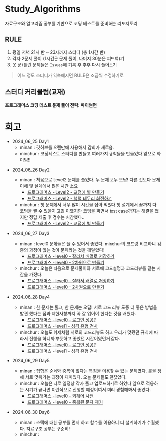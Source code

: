 # Study_Algorithms
자료구조와 알고리즘 공부를 기반으로 코딩 테스트를 준비하는 리포지토리

## RULE
1. 평일 저녁 21시 반 ~ 23시까지 스터디 (총 1시간 반)
2. 각자 2문제 풀이 (1시간은 문제 풀이, 나머지 30분은 피드백)기
3. 못 푼/틀린 문제들은 `Issues`에 기록 후 추후 다시 풀어보기
> 어느 정도 스터디가 익숙해지면 RULE은 조금씩 수정하기로

## 스터디 커리큘럼(교재)
**프로그래머스 코딩 테스트 문제 풀이 전략: 파이썬편**

# 회고
- 2024_06_25 Day1
    - minan : 깃허브를 오랜만에 사용해서 감회가 새로움. 
    - minchur : 코딩테스트 스터디를 만들고 여러가지 규칙들을 만들었다 앞으로 화이팅!!

* 2024_06_26 Day2
    * minan : 처음으로 Level2 문제를 풀었다. 두 문제 모두 오답! 다른 것보다 문제 이해 및 설계에서 많은 시간 소요
        * [프로그래머스 - Level2 - 교점에 별 만들기](https://github.com/Hwannni/Study_Algorithms/blob/main/Programmers/%ED%94%84%EB%A1%9C%EA%B7%B8%EB%9E%98%EB%A8%B8%EC%8A%A4%20%EC%BD%94%EB%94%A9%20%ED%85%8C%EC%8A%A4%ED%8A%B8%20%EB%AC%B8%EC%A0%9C%20%ED%92%80%EC%9D%B4%20%EC%A0%84%EB%9E%B5%20%3A%20%ED%8C%8C%EC%9D%B4%EC%8D%AC%ED%8E%B8/%EB%B0%B0%EC%97%B4_minan_level2_%EA%B5%90%EC%A0%90%EC%97%90%EB%B3%84%EB%A7%8C%EB%93%A4%EA%B8%B0.py)
        * [프로그래머스 - Level2 - 행렬 테두리 회전하기](https://github.com/Hwannni/Study_Algorithms/blob/main/Programmers/%ED%94%84%EB%A1%9C%EA%B7%B8%EB%9E%98%EB%A8%B8%EC%8A%A4%20%EC%BD%94%EB%94%A9%20%ED%85%8C%EC%8A%A4%ED%8A%B8%20%EB%AC%B8%EC%A0%9C%20%ED%92%80%EC%9D%B4%20%EC%A0%84%EB%9E%B5%20%3A%20%ED%8C%8C%EC%9D%B4%EC%8D%AC%ED%8E%B8/%EB%B0%B0%EC%97%B4_minan_level2_%ED%96%89%EB%A0%AC%ED%85%8C%EB%91%90%EB%A6%AC%ED%9A%8C%EC%A0%84%ED%95%98%EA%B8%B0.py)
    * minchur : 첫 문제에서 너무 많이 시간을 잡아 먹었다 첫 설계에서 끝까지 다 코딩을 짤 수 있을지 고민 이였지만 코딩을 짜면서 test case까지는 해결을 했지만 정답 제출 후 점수는 처참했다..
        * [프로그래머스 - Level2 - 교점에 별 만들기](https://github.com/jiminchur/Study_Algorithms/blob/minchur/Programmers/%ED%94%84%EB%A1%9C%EA%B7%B8%EB%9E%98%EB%A8%B8%EC%8A%A4%20%EC%BD%94%EB%94%A9%20%ED%85%8C%EC%8A%A4%ED%8A%B8%20%EB%AC%B8%EC%A0%9C%20%ED%92%80%EC%9D%B4%20%EC%A0%84%EB%9E%B5%20%3A%20%ED%8C%8C%EC%9D%B4%EC%8D%AC%ED%8E%B8/%EB%B0%B0%EC%97%B4_minchur_level2_%EA%B5%90%EC%A0%90%EC%97%90%EB%B3%84%EB%A7%8C%EB%93%A4%EA%B8%B0.py)

* 2024_06_27 Day3
    * minan : level0 문제들은 풀 수 있어서 좋았다. minchur의 코드랑 비교하니 검증의 과정이 없는 것이 문제라는 것을 깨달았다!
        * [프로그래머스 - level0 - 잘라서 배열로 저장하기](https://github.com/Hwannni/Study_Algorithms/blob/main/Programmers/%ED%94%84%EB%A1%9C%EA%B7%B8%EB%9E%98%EB%A8%B8%EC%8A%A4%20%EC%BD%94%EB%94%A9%20%ED%85%8C%EC%8A%A4%ED%8A%B8%20%EB%AC%B8%EC%A0%9C%20%ED%92%80%EC%9D%B4%20%EC%A0%84%EB%9E%B5%20%3A%20%ED%8C%8C%EC%9D%B4%EC%8D%AC%ED%8E%B8/%EB%B0%B0%EC%97%B4_minan_level0_%EC%9E%98%EB%9D%BC%EC%84%9C%EB%B0%B0%EC%97%B4%EB%A1%9C%EC%A0%80%EC%9E%A5%ED%95%98%EA%B8%B0.py)
        * [프로그래머스 - level0 - 2차원으로 만들기](https://github.com/Hwannni/Study_Algorithms/blob/main/Programmers/%ED%94%84%EB%A1%9C%EA%B7%B8%EB%9E%98%EB%A8%B8%EC%8A%A4%20%EC%BD%94%EB%94%A9%20%ED%85%8C%EC%8A%A4%ED%8A%B8%20%EB%AC%B8%EC%A0%9C%20%ED%92%80%EC%9D%B4%20%EC%A0%84%EB%9E%B5%20%3A%20%ED%8C%8C%EC%9D%B4%EC%8D%AC%ED%8E%B8/%EB%B0%B0%EC%97%B4_minan_level0_2%EC%B0%A8%EC%9B%90%EC%9C%BC%EB%A1%9C%EB%A7%8C%EB%93%A4%EA%B8%B0.py)
    * minchur : 오늘은 처음으로 문제풀이와 서로에 코드설명과 코드리뷰를 같는 시간을 가졌다.
        * [프로그래머스 - level0 - 잘라서 배열로 저장하기](https://github.com/jiminchur/Study_Algorithms/blob/minchur/Programmers/%ED%94%84%EB%A1%9C%EA%B7%B8%EB%9E%98%EB%A8%B8%EC%8A%A4%20%EC%BD%94%EB%94%A9%20%ED%85%8C%EC%8A%A4%ED%8A%B8%20%EB%AC%B8%EC%A0%9C%20%ED%92%80%EC%9D%B4%20%EC%A0%84%EB%9E%B5%20%3A%20%ED%8C%8C%EC%9D%B4%EC%8D%AC%ED%8E%B8/%EB%B0%B0%EC%97%B4_minchur_level0_%EC%9E%98%EB%9D%BC%EC%84%9C%EB%B0%B0%EC%97%B4%EB%A1%9C%EC%A0%80%EC%9E%A5%ED%95%98%EA%B8%B0.py)
        * [프로그래머스 - level0 - 2차원으로 만들기](https://github.com/jiminchur/Study_Algorithms/blob/minchur/Programmers/%ED%94%84%EB%A1%9C%EA%B7%B8%EB%9E%98%EB%A8%B8%EC%8A%A4%20%EC%BD%94%EB%94%A9%20%ED%85%8C%EC%8A%A4%ED%8A%B8%20%EB%AC%B8%EC%A0%9C%20%ED%92%80%EC%9D%B4%20%EC%A0%84%EB%9E%B5%20%3A%20%ED%8C%8C%EC%9D%B4%EC%8D%AC%ED%8E%B8/%EB%B0%B0%EC%97%B4_minchur_level0_2%EC%B0%A8%EC%9B%90%EC%9C%BC%EB%A1%9C%EB%A7%8C%EB%93%A4%EA%B8%B0.py)
* 2024_06_28 Day4
    * minan : 한 문제는 풀고, 한 문제는 오답! 서로 코드 리뷰 도중 더 좋은 방법을 발견 했다는 점과 제한사항까지 꼭 잘 읽어야 한다는 것을 배웠다.
        * [프로그래머스 - level0 - 로그인 성공?](https://github.com/Hwannni/Study_Algorithms/blob/main/Programmers/%ED%94%84%EB%A1%9C%EA%B7%B8%EB%9E%98%EB%A8%B8%EC%8A%A4%20%EC%BD%94%EB%94%A9%20%ED%85%8C%EC%8A%A4%ED%8A%B8%20%EB%AC%B8%EC%A0%9C%20%ED%92%80%EC%9D%B4%20%EC%A0%84%EB%9E%B5%20%3A%20%ED%8C%8C%EC%9D%B4%EC%8D%AC%ED%8E%B8/%EB%94%95%EC%85%94%EB%84%88%EB%A6%AC_minan_level0_%EB%A1%9C%EA%B7%B8%EC%9D%B8%EC%84%B1%EA%B3%B5.py)
        * [프로그래머스 - level1 - 성격 유형 검사](https://github.com/Hwannni/Study_Algorithms/blob/main/Programmers/%ED%94%84%EB%A1%9C%EA%B7%B8%EB%9E%98%EB%A8%B8%EC%8A%A4%20%EC%BD%94%EB%94%A9%20%ED%85%8C%EC%8A%A4%ED%8A%B8%20%EB%AC%B8%EC%A0%9C%20%ED%92%80%EC%9D%B4%20%EC%A0%84%EB%9E%B5%20%3A%20%ED%8C%8C%EC%9D%B4%EC%8D%AC%ED%8E%B8/%EB%94%95%EC%85%94%EB%84%88%EB%A6%AC_minan_level1_%EC%84%B1%EA%B2%A9%EC%9C%A0%ED%98%95%EA%B2%80%EC%82%AC.py)
    * minchur : 오늘도 어제처럼 서로의 코드리뷰도 하고 우리가 맞췄던 규칙에 따라서 진행을 하니까 뿌듯하고 좋았던 시간이였던거 같다.
        * [프로그래머스 - level0 - 로그인 성공?](https://github.com/jiminchur/Study_Algorithms/blob/minchur/Programmers/%ED%94%84%EB%A1%9C%EA%B7%B8%EB%9E%98%EB%A8%B8%EC%8A%A4%20%EC%BD%94%EB%94%A9%20%ED%85%8C%EC%8A%A4%ED%8A%B8%20%EB%AC%B8%EC%A0%9C%20%ED%92%80%EC%9D%B4%20%EC%A0%84%EB%9E%B5%20%3A%20%ED%8C%8C%EC%9D%B4%EC%8D%AC%ED%8E%B8/%EB%94%95%EC%85%94%EB%84%88%EB%A6%AC_minchur_level0_%EB%A1%9C%EA%B7%B8%EC%9D%B8%EC%84%B1%EA%B3%B5%3F.py)
        * [프로그래머스 - level1 - 성격 유형 검사](https://github.com/jiminchur/Study_Algorithms/blob/minchur/Programmers/%ED%94%84%EB%A1%9C%EA%B7%B8%EB%9E%98%EB%A8%B8%EC%8A%A4%20%EC%BD%94%EB%94%A9%20%ED%85%8C%EC%8A%A4%ED%8A%B8%20%EB%AC%B8%EC%A0%9C%20%ED%92%80%EC%9D%B4%20%EC%A0%84%EB%9E%B5%20%3A%20%ED%8C%8C%EC%9D%B4%EC%8D%AC%ED%8E%B8/%EB%94%95%EC%85%94%EB%84%88%EB%A6%AC_minan_level1_%EC%84%B1%EA%B2%A9%EC%9C%A0%ED%98%95%EA%B2%80%EC%82%AC.py)
* 2024_06_29 Day5
    * minan : 집합은 순서와 중복이 없다는 특징을 이용할 수 있는 문제였다. 룰을 정해 서로 맞춰가는 과정이 재미있다. 오늘 문제들도 괜찮았다.
    * minchur : 오늘은 서로 일정상 각자 풀고 업로드하기로 하였다 앞으로 적응하는 시기가 끝나면 이런식으로 진행할 예정이여서 미리 경험해봐서 좋았다.
        * [프로그래머스 - level0 - 외계어 사전](https://github.com/jiminchur/Study_Algorithms/blob/main/Programmers/%ED%94%84%EB%A1%9C%EA%B7%B8%EB%9E%98%EB%A8%B8%EC%8A%A4%20%EC%BD%94%EB%94%A9%20%ED%85%8C%EC%8A%A4%ED%8A%B8%20%EB%AC%B8%EC%A0%9C%20%ED%92%80%EC%9D%B4%20%EC%A0%84%EB%9E%B5%20%3A%20%ED%8C%8C%EC%9D%B4%EC%8D%AC%ED%8E%B8/%EC%A7%91%ED%95%A9_minchur_level0_%EC%99%B8%EA%B3%84%EC%96%B4%EC%82%AC%EC%A0%84.py)
        * [프로그래머스 - level0 - 중복된 문자 제거](https://github.com/jiminchur/Study_Algorithms/blob/main/Programmers/%ED%94%84%EB%A1%9C%EA%B7%B8%EB%9E%98%EB%A8%B8%EC%8A%A4%20%EC%BD%94%EB%94%A9%20%ED%85%8C%EC%8A%A4%ED%8A%B8%20%EB%AC%B8%EC%A0%9C%20%ED%92%80%EC%9D%B4%20%EC%A0%84%EB%9E%B5%20%3A%20%ED%8C%8C%EC%9D%B4%EC%8D%AC%ED%8E%B8/%EC%A7%91%ED%95%A9_minchur_level0_%EC%A4%91%EB%B3%B5%EB%90%9C%EB%AC%B8%EC%9E%90%EC%A0%9C%EA%B1%B0.py)

* 2024_06_30 Day6
    * minan : 스택에 대한 공부를 먼저 하고 함수를 이용하니 더 설계하기가 수월했다. 자료구조 공부는 꾸준히!
    * minchur : 